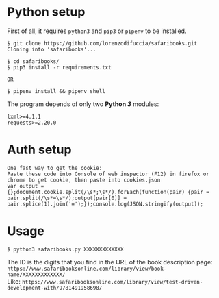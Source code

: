 # Python setup

First of all, it requires `python3` and `pip3` or `pipenv` to be installed.  
```shell
$ git clone https://github.com/lorenzodifuccia/safaribooks.git
Cloning into 'safaribooks'...

$ cd safaribooks/
$ pip3 install -r requirements.txt

OR

$ pipenv install && pipenv shell
```  

The program depends of only two **Python _3_** modules:
```python3
lxml>=4.1.1
requests>=2.20.0
```

# Auth setup

```
One fast way to get the cookie:
Paste these code into Console of web inspector (F12) in firefox or chrome to get cookie, then paste into cookies.json
var output = {};document.cookie.split(/\s*;\s*/).forEach(function(pair) {pair = pair.split(/\s*=\s*/);output[pair[0]] = pair.splice(1).join('=');});console.log(JSON.stringify(output));
```
  
# Usage

```shell
$ python3 safaribooks.py XXXXXXXXXXXXX
```

The ID is the digits that you find in the URL of the book description page:  
`https://www.safaribooksonline.com/library/view/book-name/XXXXXXXXXXXXX/`  
Like: `https://www.safaribooksonline.com/library/view/test-driven-development-with/9781491958698/`  
